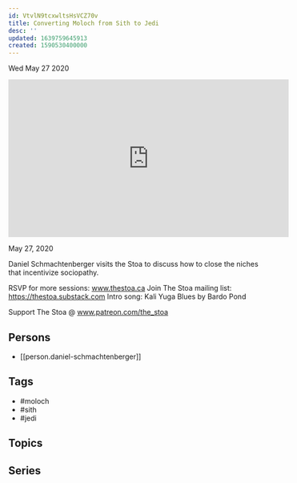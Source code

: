 ```yaml
---
id: VtvlN9tcxwltsHsVCZ70v
title: Converting Moloch from Sith to Jedi
desc: ''
updated: 1639759645913
created: 1590530400000
---
```





Wed May 27 2020

<iframe width="560" height="315" src="https://www.youtube.com/embed/hKvVdGNzCQk" title="Converting Moloch from Sith to Jedi w/ Daniel Schmachtenberger" frameborder="0" allow="accelerometer; autoplay; clipboard-write; encrypted-media; gyroscope; picture-in-picture" allowfullscreen ></iframe>

May 27, 2020

Daniel Schmachtenberger visits the Stoa to discuss how to close the niches that incentivize sociopathy.

RSVP for more sessions: www.thestoa.ca
Join The Stoa mailing list: https://thestoa.substack.com
Intro song: Kali Yuga Blues by Bardo Pond

Support The Stoa @ www.patreon.com/the_stoa

## Persons

- [[person.daniel-schmachtenberger]]

## Tags

- #moloch
- #sith
- #jedi

## Topics



## Series



